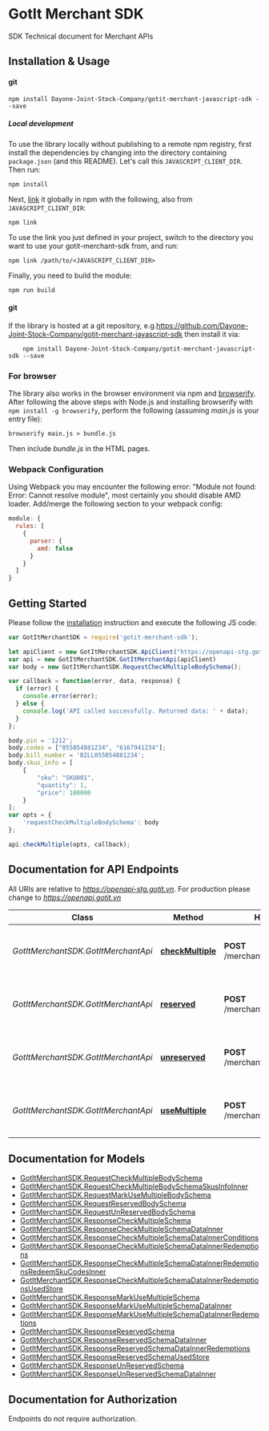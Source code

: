 # GotIt Merchant SDK
SDK Technical document for Merchant APIs

## Installation & Usage
#### git

```shell
npm install Dayone-Joint-Stock-Company/gotit-merchant-javascript-sdk --save
```

##### Local development

To use the library locally without publishing to a remote npm registry, first install the dependencies by changing into the directory containing `package.json` (and this README). Let's call this `JAVASCRIPT_CLIENT_DIR`. Then run:

```shell
npm install
```

Next, [link](https://docs.npmjs.com/cli/link) it globally in npm with the following, also from `JAVASCRIPT_CLIENT_DIR`:

```shell
npm link
```

To use the link you just defined in your project, switch to the directory you want to use your gotit-merchant-sdk from, and run:

```shell
npm link /path/to/<JAVASCRIPT_CLIENT_DIR>
```

Finally, you need to build the module:

```shell
npm run build
```

#### git

If the library is hosted at a git repository, e.g.https://github.com/Dayone-Joint-Stock-Company/gotit-merchant-javascript-sdk
then install it via:

```shell
    npm install Dayone-Joint-Stock-Company/gotit-merchant-javascript-sdk --save
```

### For browser

The library also works in the browser environment via npm and [browserify](http://browserify.org/). After following
the above steps with Node.js and installing browserify with `npm install -g browserify`,
perform the following (assuming *main.js* is your entry file):

```shell
browserify main.js > bundle.js
```

Then include *bundle.js* in the HTML pages.

### Webpack Configuration

Using Webpack you may encounter the following error: "Module not found: Error:
Cannot resolve module", most certainly you should disable AMD loader. Add/merge
the following section to your webpack config:

```javascript
module: {
  rules: [
    {
      parser: {
        amd: false
      }
    }
  ]
}
```

## Getting Started

Please follow the [installation](#installation) instruction and execute the following JS code:

```javascript
var GotItMerchantSDK = require('gotit-merchant-sdk');

let apiClient = new GotItMerchantSDK.ApiClient("https://openapi-stg.gotit.vn");
var api = new GotItMerchantSDK.GotItMerchantApi(apiClient)
var body = new GotItMerchantSDK.RequestCheckMultipleBodySchema();

var callback = function(error, data, response) {
  if (error) {
    console.error(error);
  } else {
    console.log('API called successfully. Returned data: ' + data);
  }
};

body.pin = '1212';
body.codes = ["055854881234", "6167941234"];
body.bill_number = 'BILL055854881234';
body.skus_info = [
    {
        "sku": "SKU001",
        "quantity": 1,
        "price": 100000
    }
];
var opts = {
    'requestCheckMultipleBodySchema': body
};

api.checkMultiple(opts, callback);

```

## Documentation for API Endpoints

All URIs are relative to *https://openapi-stg.gotit.vn*. For production please change to *https://openapi.gotit.vn*

Class | Method | HTTP request | Description
------------ | ------------- | ------------- | -------------
*GotItMerchantSDK.GotItMerchantApi* | [**checkMultiple**](docs/GotItMerchantApi.md#checkMultiple) | **POST** /merchant/v6.0/checkmultiple | Check multiple vouchers are valid or not
*GotItMerchantSDK.GotItMerchantApi* | [**reserved**](docs/GotItMerchantApi.md#reserved) | **POST** /merchant/v6.0/reserved | Reserved multiple vouchers for a fixed bill number.
*GotItMerchantSDK.GotItMerchantApi* | [**unreserved**](docs/GotItMerchantApi.md#unreserved) | **POST** /merchant/v6.0/unreserved | Reserved multiple vouchers for a fixed bill number.
*GotItMerchantSDK.GotItMerchantApi* | [**useMultiple**](docs/GotItMerchantApi.md#useMultiple) | **POST** /merchant/v6.0/usemultiple | Reserved multiple vouchers for a fixed bill number.


## Documentation for Models

 - [GotItMerchantSDK.RequestCheckMultipleBodySchema](docs/RequestCheckMultipleBodySchema.md)
 - [GotItMerchantSDK.RequestCheckMultipleBodySchemaSkusInfoInner](docs/RequestCheckMultipleBodySchemaSkusInfoInner.md)
 - [GotItMerchantSDK.RequestMarkUseMultipleBodySchema](docs/RequestMarkUseMultipleBodySchema.md)
 - [GotItMerchantSDK.RequestReservedBodySchema](docs/RequestReservedBodySchema.md)
 - [GotItMerchantSDK.RequestUnReservedBodySchema](docs/RequestUnReservedBodySchema.md)
 - [GotItMerchantSDK.ResponseCheckMultipleSchema](docs/ResponseCheckMultipleSchema.md)
 - [GotItMerchantSDK.ResponseCheckMultipleSchemaDataInner](docs/ResponseCheckMultipleSchemaDataInner.md)
 - [GotItMerchantSDK.ResponseCheckMultipleSchemaDataInnerConditions](docs/ResponseCheckMultipleSchemaDataInnerConditions.md)
 - [GotItMerchantSDK.ResponseCheckMultipleSchemaDataInnerRedemptions](docs/ResponseCheckMultipleSchemaDataInnerRedemptions.md)
 - [GotItMerchantSDK.ResponseCheckMultipleSchemaDataInnerRedemptionsRedeemSkuCodesInner](docs/ResponseCheckMultipleSchemaDataInnerRedemptionsRedeemSkuCodesInner.md)
 - [GotItMerchantSDK.ResponseCheckMultipleSchemaDataInnerRedemptionsUsedStore](docs/ResponseCheckMultipleSchemaDataInnerRedemptionsUsedStore.md)
 - [GotItMerchantSDK.ResponseMarkUseMultipleSchema](docs/ResponseMarkUseMultipleSchema.md)
 - [GotItMerchantSDK.ResponseMarkUseMultipleSchemaDataInner](docs/ResponseMarkUseMultipleSchemaDataInner.md)
 - [GotItMerchantSDK.ResponseMarkUseMultipleSchemaDataInnerRedemptions](docs/ResponseMarkUseMultipleSchemaDataInnerRedemptions.md)
 - [GotItMerchantSDK.ResponseReservedSchema](docs/ResponseReservedSchema.md)
 - [GotItMerchantSDK.ResponseReservedSchemaDataInner](docs/ResponseReservedSchemaDataInner.md)
 - [GotItMerchantSDK.ResponseReservedSchemaDataInnerRedemptions](docs/ResponseReservedSchemaDataInnerRedemptions.md)
 - [GotItMerchantSDK.ResponseReservedSchemaUsedStore](docs/ResponseReservedSchemaUsedStore.md)
 - [GotItMerchantSDK.ResponseUnReservedSchema](docs/ResponseUnReservedSchema.md)
 - [GotItMerchantSDK.ResponseUnReservedSchemaDataInner](docs/ResponseUnReservedSchemaDataInner.md)


## Documentation for Authorization

Endpoints do not require authorization.

